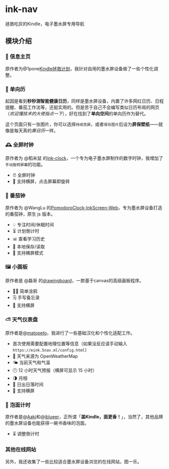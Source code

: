 # ink-nav
拯救吃灰的Kindle，电子墨水屏专用导航

## 模块介绍

### 📰 信息主页

原作者为@1pone[Kindle拯救计划](https://github.com/1pone)，我针对自用的墨水屏设备做了一些个性化调整。

### 📅 单向历

起因是看到**秒秒测智能健康日历**，同样是墨水屏设备，内置了许多网红日历、日程提醒、番茄工作法等，还挺实用的。但是苦于自己不会编写类似日历布局的网页（*欢迎懂技术的大佬指点一下*），好在找到了**单向空间**的单向历作为替代。

这个页面只有一张图片，你可以选择`持续亮屏`，或者`保存图片`后设为**屏保壁纸**——就像是每天真的*撕日历*一样。

### 🕰 全屏时钟

原作者为 @稻米鼠 的[ink-clock](https://github.com/dmscode/pages)，一个专为电子墨水屏制作的数字时钟，我增加了`手动旋转屏幕`的功能。

- ⏰ 全屏时钟
- 🔄 支持横屏，点击屏幕即旋转

### 🍅 番茄钟

原作者为 @WangLu 的[PomodoroClock-InkScreen-Web](https://github.com/Mereithhh/PomodoroClock-InkScreen-Web)，专为墨水屏设备打造的番茄钟，原生 js 版本。

- 💡 专注时间/休眠时间
- ⏳ 计划倒计时
- 📊 查看学习历史
- 💾 本地保存/读取
- 🔄 支持横屏模式

### 🖼 小画板

原作者是 @磊哥 的[drawingboard](https://github.com/vipstone/drawingboard)，一款基于canvas的高级画板程序。

- 👩‍🎨‍ 简单涂鸦
- 🗒 手写备忘录
- 🔄 支持横屏

### ⛅️ 天气仪表盘

原作者是@[matopeto](https://github.com/matopeto)，我进行了一些基础汉化和个性化适配工作。

- 首次使用需要配置地理位置等信息（如果没反应请手动输入`https://eink.5nav.ml/config.html`）
- 🔗 天气来源为 OpenWeatherMap
- 🌤 当前天气和气温
- 🕛 12 小时天气预报（横屏可显示 15 小时）
- 🌗 月相
- 🌄 日出日落时间
- 🔄 支持横屏

### 🍜 泡面计时

原作者是@[Aaki](https://github.com/mitian233)和@[iblueer](https://github.com/iblueer)，正所谓「**盖Kindle，面更香！**」，当然了，其他品牌的墨水屏设备也能获得一碗书香味的泡面。

- ⏳ 调整倒计时

### 其他在线网站

另外，我还收集了一些比较适合墨水屏设备浏览的在线网站，图一乐。
